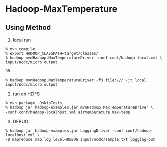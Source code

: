 # Hadoop-MaxTemperature

## Using Method
1. local run
```
% mvn compile
% export HADOOP_CLASSPATH=target/classes/
% hadoop mvnHadoop.MaxTemperatureDriver -conf conf/hadoop-local.xml \
input/ncdc/micro output

OR

% hadoop mvnHadoop.MaxTemperatureDriver -fs file:/// -jt local input/ncdc/micro output

```
2. run on HDFS
```
% mvn package -DskipTests
% hadoop jar hadoop-examples.jar mvnHadoop.MaxTemperatureDriver \
-conf conf/hadoop-localhost.xml airtemperature max-temp

```
3. DEBUG
```
% hadoop jar hadoop-examples.jar LoggingDriver -conf conf/hadoop-localhost.xml \
-D mapreduce.map.log.level=DEBUG input/ncdc/sample.txt logging-out
```
